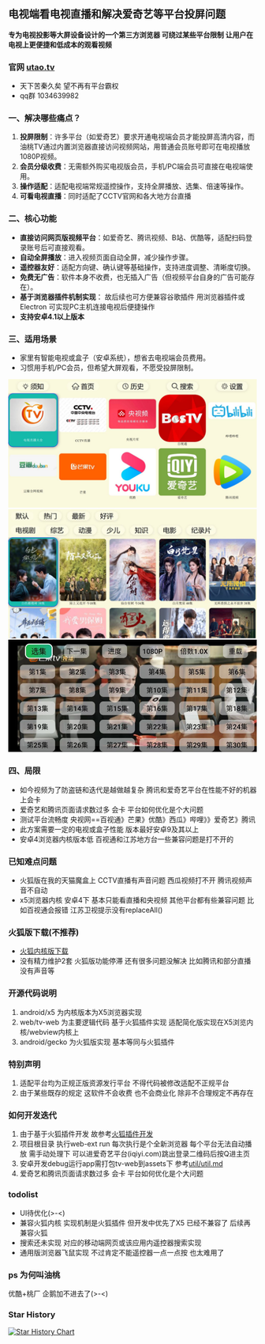 ## 电视端看电视直播和解决爱奇艺等平台投屏问题
**专为电视投影等大屏设备设计的一个第三方浏览器 可绕过某些平台限制 让用户在电视上更便捷和低成本的观看视频**
###  官网 [utao.tv](https://www.utao.tv)
- 天下苦秦久矣  望不再有平台霸权
- qq群 1034639982
### **一、解决哪些痛点？**
1. **投屏限制**：许多平台（如爱奇艺）要求开通电视端会员才能投屏高清内容，而油桃TV通过内置浏览器直接访问视频网站，用普通会员账号即可在电视播放1080P视频。
2. **会员分级收费**：无需额外购买电视版会员，手机/PC端会员可直接在电视端使用。
3. **操作适配**：适配电视端常规遥控操作，支持全屏播放、选集、倍速等操作。
4. **可看电视直播**：同时适配了CCTV官网和各大地方台直播

### **二、核心功能**
- **直接访问网页版视频平台**：如爱奇艺、腾讯视频、B站、优酷等，适配扫码登录账号后可直接观看。
- **自动全屏播放**：进入视频页面自动全屏，减少操作步骤。
- **遥控器友好**：适配方向键、确认键等基础操作，支持进度调整、清晰度切换。
- **免费无广告**：软件本身不收费，也无插入广告（但视频平台自身的广告可能存在）。
- **基于浏览器插件机制实现**： 故后续也可方便兼容谷歌插件 用浏览器插件或Electron 可实现PC主机连接电视后便捷操作
- **支持安卓4.1以上版本** 

### **三、适用场景**
- 家里有智能电视或盒子（安卓系统），想省去电视端会员费用。
- 习惯用手机/PC会员，但希望大屏观看，不愿受投屏限制。

![首页](img/home.jpg)
![demo3](img/demo3.jpg)
![demo](img/demo.jpg)
### **四、局限**
- 如今视频为了防盗链和迭代是越做越复杂 腾讯和爱奇艺平台在性能不好的机器上会卡
- 爱奇艺和腾讯页面请求数过多 会卡 平台如何优化是个大问题
- 测试平台流畅度 央视网==百视通》芒果》优酷》西瓜》哔哩》》爱奇艺》腾讯
- 此方案需要一定的电视或盒子性能 版本最好安卓9及其以上
- 安卓4浏览器内核版本低 百视通和江苏地方台一些兼容问题是打不开的

### 已知难点问题
- 火狐版在我的天猫魔盒上 CCTV直播有声音问题 西瓜视频打不开  腾讯视频声音不自动
- x5浏览器内核 安卓4下 基本只能看直播和央视频 其他平台都有些兼容问题 比如百视通会报错 江苏卫视提示没有replaceAll()

### 火狐版下载(不推荐)
 - [火狐内核版下载](https://wwpg.lanzouq.com/s/utao-debug)
 - 没有精力维护2套 火狐版功能停滞 还有很多问题没解决 比如腾讯和部分直播没有声音等
### 开源代码说明
1. android/x5 为内核版本为X5浏览器实现
2. web/tv-web 为主要逻辑代码 基于火狐插件实现 适配简化版实现在X5浏览内核/webview内核上
3. android/gecko 为火狐版实现 基本等同与火狐插件
### 特别声明
1. 适配平台均为正规正版资源发行平台  不得代码被修改适配不正规平台
2. 由于某些既存的规定 这软件不会收费 也不会商业化 除非不合理规定不再存在 
### 如何开发迭代
1. 由于基于火狐插件开发 故参考[火狐插件开发](https://developer.mozilla.org/zh-CN/docs/Mozilla/Add-ons/WebExtensions/Build_a_cross_browser_extension)
2. 项目根目录 执行web-ext run 每次执行是个全新浏览器 每个平台无法自动播放 需手动处理下 可以进爱奇艺平台(iqiyi.com)跳出登录二维码后按Q进主页
3. 安卓开发debug运行app需打包tv-web到assets下 参考[util/util.md](util/util.md)
3. 爱奇艺和腾讯页面请求数过多 会卡 平台如何优化是个大问题
### todolist
- UI待优化(>-<)
- 兼容火狐内核 实现机制是火狐插件 但开发中优先了X5 已经不兼容了 后续再兼容火狐
- 搜索还未实现 对应的移动端网页或该应用内遥控器搜索实现
- 通用版浏览器飞鼠实现 不过肯定不能遥控器一点一点按 也太难用了

### ps 为何叫油桃
优酷+桃厂 企鹅加不进去了(>-<)


### Star History

[![Star History Chart](https://api.star-history.com/svg?repos=VonChange/utao&type=Date)](https://star-history.com/#VonChange/utao&Date)
